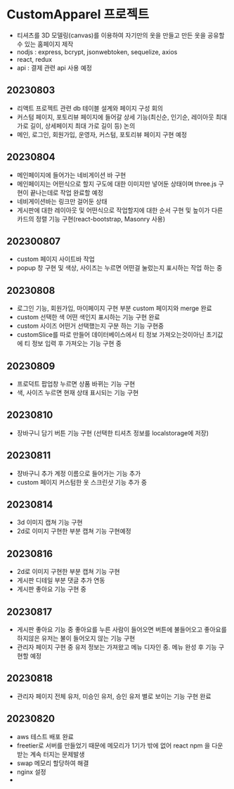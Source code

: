 # CustomApparel 프로젝트

- 티셔츠를 3D 모델링(canvas)를 이용하여 자기만의 옷을 만들고 만든 옷을 공유할 수 있는 홈페이지 제작
- nodjs : express, bcrypt, jsonwebtoken, sequelize, axios
- react, redux
- api : 결제 관련 api 사용 예정

## 20230803

- 리액트 프로젝트 관련 db 테이블 설계와 페이지 구성 회의
- 커스텀 페이지, 포토리뷰 페이지에 들어갈 상세 기능(최신순, 인기순, 레이아웃 최대 가로 길이, 상세페이지 최대 가로 길이 등) 논의
- 메인, 로그인, 회원가입, 운영자, 커스텀, 포토리뷰 페이지 구현 예정

## 20230804

- 메인페이지에 들어가는 네비게이션 바 구현
- 메인페이지는 어떤식으로 할지 구도에 대한 이미지만 넣어둔 상태이며 three.js 구현이 끝나는데로 작업 완료할 예정
- 네비게이션바는 링크만 걸어둔 상태
- 게시판에 대한 레이아웃 및 어떤식으로 작업할지에 대한 순서 구현 및 높이가 다른 카드의 정렬 기능 구현(react-bootstrap, Masonry 사용)

## 202300807

- custom 페이지 사이트바 작업
- popup 창 구현 및 색상, 사이즈는 누르면 어떤걸 눌렀는지 표시하는 작업 하는 중

## 20230808

- 로그인 기능, 회원가입, 마이페이지 구현 부분 custom 페이지와 merge 완료
- custom 선택한 색 어떤 색인지 표시하는 기능 구현 완료
- custom 사이즈 어떤거 선택했는지 구분 하는 기능 구현중
- customSlice를 따로 만들어 데이터베이스에서 티 정보 가져오는것이아닌 초기값에 티 정보 입력 후 가져오는 기능 구현 중

## 20230809

- 프로덕트 팝업창 누르면 상품 바뀌는 기능 구현
- 색, 사이즈 누르면 현재 상태 표시되는 기능 구현

## 20230810

- 장바구니 담기 버튼 기능 구현 (선택한 티셔츠 정보를 localstorage에 저장)

## 20230811

- 쟝바구니 추가 계정 이름으로 들어가는 기능 추가
- custom 페이지 커스텀한 옷 스크린샷 기능 추가 중

## 20230814

- 3d 이미지 캡쳐 기능 구현
- 2d로 이미지 구현한 부분 캡쳐 기능 구현예정

## 20230816

- 2d로 이미지 구현한 부분 캡쳐 기능 구현
- 게시판 디테일 부분 댓글 추가 연동
- 게시판 좋아요 기능 구현 중

## 20230817

- 게시판 좋아요 기능 중 좋아요를 누른 사람이 들어오면 버튼에 불들어오고 좋아요를 하지않은 유저는 불이 들어오지 않는 기능 구현
- 관리자 페이지 구현 중 유저 정보는 가져왔고 메뉴 디자인 중. 메뉴 완성 후 기능 구현할 예정

## 20230818

- 관리자 페이지 전체 유저, 미승인 유저, 승인 유저 별로 보이는 기능 구현 완료

## 20230820

- aws 테스트 배포 완료
- freetier로 서버를 만들었기 때문에 메모리가 1기가 밖에 없어 react npm 을 다운받는 계속 터지는 문제발생
- swap 메모리 할당하여 해결
- nginx 설정
-

